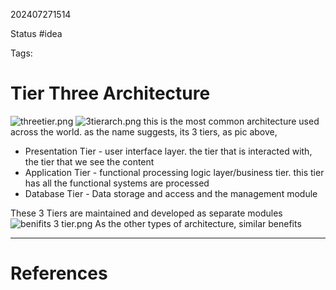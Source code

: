202407271514

Status #idea

Tags:

# Tier Three Architecture


![threetier.png](~/Documents/Second_Brain/002_Files/threetier.png)
![3tierarch.png](~/Documents/Second_Brain/002_Files/3tierarch.png)
this is the most common architecture used across the world. as the name suggests, its 3 tiers, as pic above, 
- Presentation Tier - user interface layer. the tier that is interacted with, the tier that we see the content
- Application Tier - functional processing logic layer/business tier. this tier has all the functional systems are processed
- Database Tier - Data storage and access and the management module

These 3 Tiers are maintained and developed as separate modules
![benifits 3 tier.png](~/Documents/Second_Brain/002_Files/benifits_3_tier.png)
As the other types of architecture, similar benefits




---
# References
